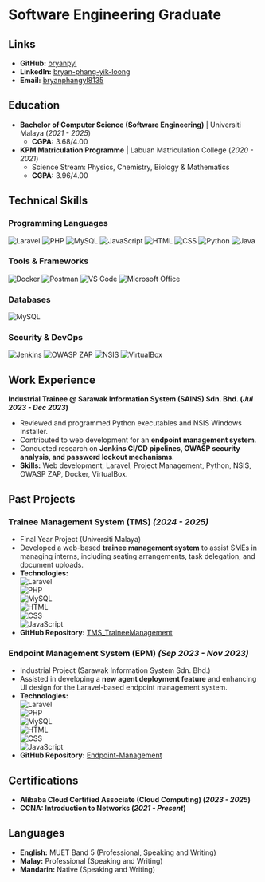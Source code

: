# Software Engineering Graduate

## Links
- **GitHub:** [bryanpyl](https://github.com/bryanpyl)
- **LinkedIn:** [bryan-phang-yik-loong](https://www.linkedin.com/in/bryan-phang-yik-loong-7690b8212)
- **Email:** [bryanphangyl8135](bryanphangyl8135@gmail.com)

## Education
- **Bachelor of Computer Science (Software Engineering)** | Universiti Malaya (_2021 - 2025_)
  - **CGPA:** 3.68/4.00
- **KPM Matriculation Programme** | Labuan Matriculation College (_2020 - 2021_)
  - Science Stream: Physics, Chemistry, Biology & Mathematics
  - **CGPA:** 3.96/4.00

## Technical Skills
### Programming Languages
![Laravel](https://img.shields.io/badge/Laravel-red?style=flat-square&logo=laravel)
![PHP](https://img.shields.io/badge/PHP-777BB4?style=flat-square&logo=php)
![MySQL](https://img.shields.io/badge/MySQL-4479A1?style=flat-square&logo=mysql&logoColor=white)
![JavaScript](https://img.shields.io/badge/JavaScript-F7DF1E?style=flat-square&logo=javascript&logoColor=black)
![HTML](https://img.shields.io/badge/HTML5-E34F26?style=flat-square&logo=html5&logoColor=white)
![CSS](https://img.shields.io/badge/CSS3-1572B6?style=flat-square&logo=css3)
![Python](https://img.shields.io/badge/Python-3776AB?style=flat-square&logo=python&logoColor=white)
![Java](https://img.shields.io/badge/Java-007396?style=flat-square&logo=java&logoColor=white)

### Tools & Frameworks
![Docker](https://img.shields.io/badge/Docker-2496ED?style=flat-square&logo=docker&logoColor=white)
![Postman](https://img.shields.io/badge/Postman-FF6C37?style=flat-square&logo=postman&logoColor=white)
![VS Code](https://img.shields.io/badge/VS_Code-007ACC?style=flat-square&logo=visual-studio-code&logoColor=white)
![Microsoft Office](https://img.shields.io/badge/Microsoft_Office-D83B01?style=flat-square&logo=microsoft-office&logoColor=white)

### Databases
![MySQL](https://img.shields.io/badge/MySQL-4479A1?style=flat-square&logo=mysql&logoColor=white)

### Security & DevOps
![Jenkins](https://img.shields.io/badge/Jenkins-D24939?style=flat-square&logo=jenkins&logoColor=white)
![OWASP ZAP](https://img.shields.io/badge/OWASP%20ZAP-000000?style=flat-square&logo=OWASP)
![NSIS](https://img.shields.io/badge/NSIS-0078D7?style=flat-square&logo=windows&logoColor=white)
![VirtualBox](https://img.shields.io/badge/VirtualBox-183A61?style=flat-square&logo=virtualbox&logoColor=white)


## Work Experience
**Industrial Trainee @ Sarawak Information System (SAINS) Sdn. Bhd. (_Jul 2023 - Dec 2023_)**
- Reviewed and programmed Python executables and NSIS Windows Installer.
- Contributed to web development for an **endpoint management system**.
- Conducted research on **Jenkins CI/CD pipelines, OWASP security analysis, and password lockout mechanisms**.
- **Skills:** Web development, Laravel, Project Management, Python, NSIS, OWASP ZAP, Docker, VirtualBox.

## Past Projects
### **Trainee Management System (TMS)** _(2024 - 2025)_
- Final Year Project (Universiti Malaya)
- Developed a web-based **trainee management system** to assist SMEs in managing interns, including seating arrangements, task delegation, and document uploads.
- **Technologies:**  
  ![Laravel](https://img.shields.io/badge/Laravel-red?style=flat-square&logo=laravel)  
  ![PHP](https://img.shields.io/badge/PHP-777BB4?style=flat-square&logo=php)  
  ![MySQL](https://img.shields.io/badge/MySQL-4479A1?style=flat-square&logo=mysql)  
  ![HTML](https://img.shields.io/badge/HTML5-E34F26?style=flat-square&logo=html5)  
  ![CSS](https://img.shields.io/badge/CSS3-1572B6?style=flat-square&logo=css3)  
  ![JavaScript](https://img.shields.io/badge/JavaScript-F7DF1E?style=flat-square&logo=javascript)  
- **GitHub Repository:** [TMS_TraineeManagement](https://github.com/bryanpyl/TMS_TraineeManagement.git)

### **Endpoint Management System (EPM)** _(Sep 2023 - Nov 2023)_
- Industrial Project (Sarawak Information System Sdn. Bhd.)
- Assisted in developing a **new agent deployment feature** and enhancing UI design for the Laravel-based endpoint management system.
- **Technologies:**  
  ![Laravel](https://img.shields.io/badge/Laravel-red?style=flat-square&logo=laravel)  
  ![PHP](https://img.shields.io/badge/PHP-777BB4?style=flat-square&logo=php)  
  ![MySQL](https://img.shields.io/badge/MySQL-4479A1?style=flat-square&logo=mysql)  
  ![HTML](https://img.shields.io/badge/HTML5-E34F26?style=flat-square&logo=html5)  
  ![CSS](https://img.shields.io/badge/CSS3-1572B6?style=flat-square&logo=css3)  
  ![JavaScript](https://img.shields.io/badge/JavaScript-F7DF1E?style=flat-square&logo=javascript)  
- **GitHub Repository:** [Endpoint-Management](https://github.com/jrmorshidi/Endpoint-Management.git)

## Certifications
- **Alibaba Cloud Certified Associate (Cloud Computing) (_2023 - 2025_)**
- **CCNA: Introduction to Networks (_2021 - Present_)**

## Languages
- **English:** MUET Band 5 (Professional, Speaking and Writing)
- **Malay:** Professional (Speaking and Writing)
- **Mandarin:** Native (Speaking and Writing)


